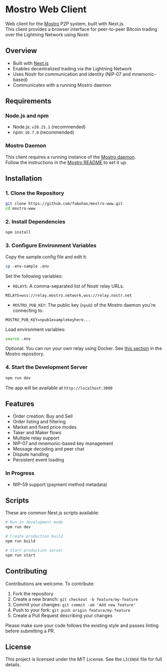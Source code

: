 # Mostro Web Client

Web client for the [Mostro](https://github.com/MostroP2P/mostro) P2P system, built with Next.js.  
This client provides a browser interface for peer-to-peer Bitcoin trading over the Lightning Network using Nostr.

## Overview

- Built with [Next.js](https://nextjs.org/)
- Enables decentralized trading via the Lightning Network
- Uses Nostr for communication and identity (NIP-07 and mnemonic-based)
- Communicates with a running Mostro daemon

## Requirements

### Node.js and npm

- Node.js: `v20.15.1` (recommended)
- npm: `10.7.0` (recommended)

### Mostro Daemon

This client requires a running instance of the [Mostro daemon](https://github.com/MostroP2P/mostro).  
Follow the instructions in the [Mostro README](https://github.com/MostroP2P/mostro#requirements) to set it up.

## Installation

### 1. Clone the Repository

```bash
git clone https://github.com/fabohax/mostro-www.git
cd mostro-www
```

### 2. Install Dependencies

```bash
npm install
```

### 3. Configure Environment Variables

Copy the sample config file and edit it:

```bash
cp .env-sample .env
```

Set the following variables:

- `RELAYS`: A comma-separated list of Nostr relay URLs.

```env
RELAYS=wss://relay.mostro.network,wss://relay.nostr.net
```

- `MOSTRO_PUB_KEY`: The public key (`npub`) of the Mostro daemon you're connecting to.

```env
MOSTRO_PUB_KEY=npub1examplekeyhere...
```

Load environment variables:

```bash
source .env
```

Optional: You can run your own relay using Docker. See [this section](https://github.com/MostroP2P/mostro#option-1-run-mostro-with-a-private-dockerized-relay) in the Mostro repository.

### 4. Start the Development Server

```bash
npm run dev
```

The app will be available at `http://localhost:3000`

## Features

- Order creation: Buy and Sell
- Order listing and filtering
- Market and fixed price modes
- Taker and Maker flows
- Multiple relay support
- NIP-07 and mnemonic-based key management
- Message decoding and peer chat
- Dispute handling
- Persistent event loading

### In Progress

- NIP-59 support (payment method metadata)

## Scripts

These are common Next.js scripts available:

```bash
# Run in development mode
npm run dev

# Create production build
npm run build

# Start production server
npm run start
```

## Contributing

Contributions are welcome. To contribute:

1. Fork the repository
2. Create a new branch: `git checkout -b feature/my-feature`
3. Commit your changes: `git commit -am 'Add new feature'`
4. Push to your fork: `git push origin feature/my-feature`
5. Create a Pull Request describing your changes

Please make sure your code follows the existing style and passes linting before submitting a PR.

## License

This project is licensed under the MIT License. See the `LICENSE` file for full details.

